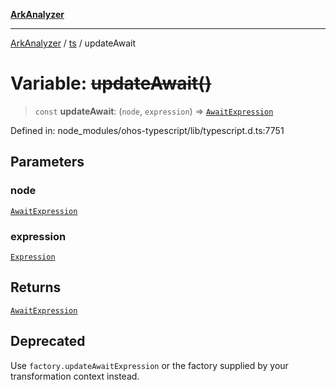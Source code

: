 [**ArkAnalyzer**](../../../../README.md)

***

[ArkAnalyzer](../../../../globals.md) / [ts](../README.md) / updateAwait

# Variable: ~~updateAwait()~~

> `const` **updateAwait**: (`node`, `expression`) => [`AwaitExpression`](../interfaces/AwaitExpression.md)

Defined in: node\_modules/ohos-typescript/lib/typescript.d.ts:7751

## Parameters

### node

[`AwaitExpression`](../interfaces/AwaitExpression.md)

### expression

[`Expression`](../interfaces/Expression.md)

## Returns

[`AwaitExpression`](../interfaces/AwaitExpression.md)

## Deprecated

Use `factory.updateAwaitExpression` or the factory supplied by your transformation context instead.
